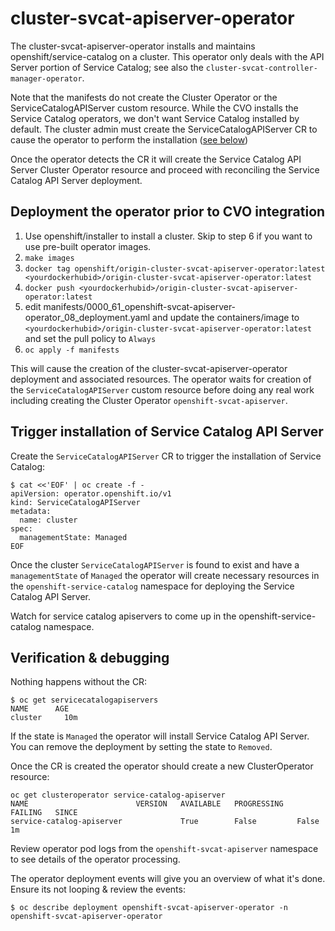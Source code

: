 # cluster-svcat-apiserver-operator
The cluster-svcat-apiserver-operator installs and maintains openshift/service-catalog on a cluster.  This operator only deals with the API Server portion of Service Catalog; see also the `cluster-svcat-controller-manager-operator`.

Note that the manifests do not create the Cluster Operator or the ServiceCatalogAPIServer custom resource.  While the CVO installs the Service Catalog operators, we don't want Service Catalog installed by default.  The cluster admin must create the ServiceCatalogAPIServer CR to cause the operator to perform the installation ([see below](#Trigger-installation-of-Service-Catalog-API-Server))

Once the operator detects the CR it will create the Service Catalog API Server Cluster Operator resource and proceed with reconciling the Service Catalog API Server deployment.

## Deployment the operator prior to CVO integration
1. Use openshift/installer to install a cluster.  Skip to step 6 if you want to use pre-built operator images.
2. `make images`
3. `docker tag openshift/origin-cluster-svcat-apiserver-operator:latest <yourdockerhubid>/origin-cluster-svcat-apiserver-operator:latest`
4. `docker push <yourdockerhubid>/origin-cluster-svcat-apiserver-operator:latest`
5. edit manifests/0000_61_openshift-svcat-apiserver-operator_08_deployment.yaml and update the containers/image to `<yourdockerhubid>/origin-cluster-svcat-apiserver-operator:latest` and set the pull policy to `Always`
6.  `oc apply -f manifests`

This will cause the creation of the cluster-svcat-apiserver-operator deployment 
and associated resources.  The operator waits for creation of the `ServiceCatalogAPIServer`
custom resource before doing any real work including creating the Cluster Operator `openshift-svcat-apiserver`.  

## Trigger installation of Service Catalog API Server
Create the `ServiceCatalogAPIServer` CR to trigger the installation of Service Catalog:
```
$ cat <<'EOF' | oc create -f -
apiVersion: operator.openshift.io/v1
kind: ServiceCatalogAPIServer
metadata:
  name: cluster
spec:
  managementState: Managed
EOF
```
Once the cluster `ServiceCatalogAPIServer` is found to exist and have a `managementState` of `Managed` the operator will create necessary resources in the
`openshift-service-catalog` namespace for deploying the Service Catalog API Server.

Watch for service catalog apiservers to come up in the openshift-service-catalog namespace.

## Verification & debugging
Nothing happens without the CR:
```
$ oc get servicecatalogapiservers
NAME      AGE
cluster     10m
```
If the state is `Managed` the operator will install Service Catalog API Server.  You can remove the deployment by setting the state to `Removed`.  

Once the CR is created the operator should create a new ClusterOperator resource:
```
oc get clusteroperator service-catalog-apiserver
NAME                        VERSION   AVAILABLE   PROGRESSING   FAILING   SINCE
service-catalog-apiserver             True        False         False     1m
```
Review operator pod logs from the `openshift-svcat-apiserver` namespace to see details of the operator processing.


The operator deployment events will give you an overview of what it's done.  Ensure its not looping & review the events:
```
$ oc describe deployment openshift-svcat-apiserver-operator -n openshift-svcat-apiserver-operator
```





